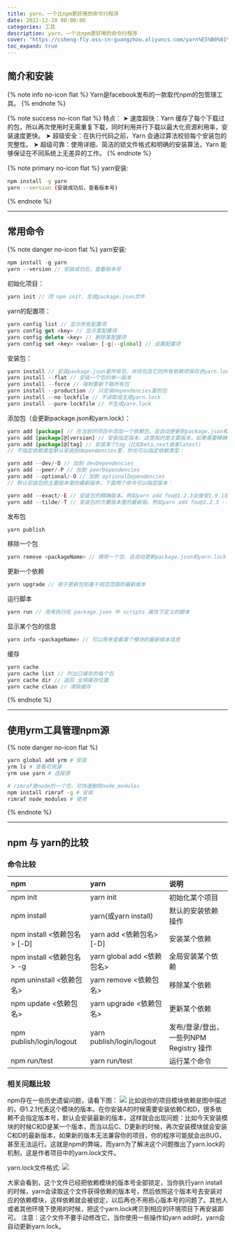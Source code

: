 ```yaml
---
title: yarn，一个比npm更好用的命令行程序
date: 2022-12-10 00:00:00
categories: 工具
description: yarn，一个比npm更好用的命令行程序
cover: "https://csheng-fly.oss-cn-guangzhou.aliyuncs.com/yarn%E5%B0%81%E9%9D%A2.png"
toc_expand: true
---
```

## 简介和安装
{% note info no-icon flat %}
Yarn是facebook发布的一款取代npm的包管理工具。
{% endnote %}

{% note success no-icon flat %}
特点：
➤ 速度超快：Yarn 缓存了每个下载过的包，所以再次使用时无需重复下载，同时利用并行下载以最大化资源利用率，安装速度更快。
➤ 超级安全：在执行代码之前，Yarn 会通过算法校验每个安装包的完整性。
➤ 超级可靠：使用详细、简洁的锁文件格式和明确的安装算法，Yarn 能够保证在不同系统上无差异的工作。
{% endnote %}

{% note primary no-icon flat %}
yarn安装:
```bash
npm install -g yarn
yarn --version (安装成功后，查看版本号)
```
{% endnote %}

---

## 常用命令
{% note danger no-icon flat %}
yarn安装:
```js
npm install -g yarn
yarn --version // 安装成功后，查看版本号
```
初始化项目：
```js
yarn init // 同 npm init，生成package.json文件
```
yarn的配置项：
```js
yarn config list // 显示所有配置项
yarn config get <key> // 显示某配置项
yarn config delete <key> // 删除某配置项
yarn config set <key> <value> [-g|--global] // 设置配置项
```
安装包：
```js
yarn install // 安装package.json里所有包，并将包及它的所有依赖项保存进yarn.lock
yarn install --flat // 安装一个包的单一版本
yarn install --force // 强制重新下载所有包
yarn install --production // 只安装dependencies里的包
yarn install --no-lockfile // 不读取或生成yarn.lock
yarn install --pure-lockfile // 不生成yarn.lock
```
添加包（会更新package.json和yarn.lock）：
```js
yarn add [package] // 在当前的项目中添加一个依赖包，会自动更新到package.json和yarn.lock文件中
yarn add [package]@[version] // 安装指定版本，这里指的是主要版本，如果需要精确到小版本，使用-E参数
yarn add [package]@[tag] // 安装某个tag（比如beta,next或者latest）
// 不指定依赖类型默认安装到dependencies里，你也可以指定依赖类型：

yarn add --dev/-D // 加到 devDependencies
yarn add --peer/-P // 加到 peerDependencies
yarn add --optional/-O // 加到 optionalDependencies
// 默认安装包的主要版本里的最新版本，下面两个命令可以指定版本：

yarn add --exact/-E // 安装包的精确版本。例如yarn add foo@1.2.3会接受1.9.1版，但是yarn add foo@1.2.3 --exact只会接受1.2.3版
yarn add --tilde/-T // 安装包的次要版本里的最新版。例如yarn add foo@1.2.3 --tilde会接受1.2.9，但不接受1.3.0
```
发布包
```js
yarn publish
```
移除一个包
```js
yarn remove <packageName> // 移除一个包，会自动更新package.json和yarn.lock
```
更新一个依赖
```js
yarn upgrade // 用于更新包到基于规范范围的最新版本
```
运行脚本
```js
yarn run // 用来执行在 package.json 中 scripts 属性下定义的脚本
```
显示某个包的信息
```js
yarn info <packageName> // 可以用来查看某个模块的最新版本信息
```
缓存
```js
yarn cache
yarn cache list // 列出已缓存的每个包 
yarn cache dir // 返回 全局缓存位置 
yarn cache clean // 清除缓存
```
{% endnote %}

--- 

## 使用yrm工具管理npm源
{% note danger no-icon flat %}
```bash
yarn global add yrm # 安装
yrm ls # 查看可用源
yrm use yarn # 选择源

# rimraf是node的一个包，可快速删除node_modules
npm install rimraf -g # 安装
rimraf node_modules # 使用
```
{% endnote %}

--- 

## npm 与 yarn的比较
### 命令比较
| npm | yarn     | 说明 |
| :-------- | :------- | :--- |
| npm init  | yarn init | 初始化某个项目   |
| npm install | yarn(或yarn install) | 默认的安装依赖操作   |
| npm install <依赖包名> [-D]    | yarn add <依赖包名> [-D]  | 安装某个依赖 |
| npm install <依赖包名> -g  | yarn global add <依赖包名>   | 全局安装某个依赖 |
| npm uninstall <依赖包名>    | yarn remove <依赖包名>  | 移除某个依赖 |
| npm update <依赖包名>    | yarn upgrade <依赖包名>  | 更新某个依赖 |
| npm publish/login/logout    | yarn publish/login/logout  | 发布/登录/登出，一些列NPM Registry 操作 |
| npm run/test    | yarn run/test  | 运行某个命令 |

### 相关问题比较
npm存在一些历史遗留问题，请看下图：
![](https://csheng-fly.oss-cn-guangzhou.aliyuncs.com/npm%E5%AD%98%E5%9C%A8%E4%B8%80%E4%BA%9B%E5%8E%86%E5%8F%B2%E9%81%97%E7%95%99%E9%97%AE%E9%A2%98.png)
比如说你的项目模块依赖是图中描述的，@1.2.1代表这个模块的版本。在你安装A的时候需要安装依赖C和D，很多依赖不会指定版本号，默认会安装最新的版本，这样就会出现问题：比如今天安装模块的时候C和D是某一个版本，而当以后C、D更新的时候，再次安装模块就会安装C和D的最新版本，如果新的版本无法兼容你的项目，你的程序可能就会出BUG，甚至无法运行。这就是npm的弊端，而yarn为了解决这个问题推出了yarn.lock的机制，这是作者项目中的yarn.lock文件。

yarn.lock文件格式:
![](https://csheng-fly.oss-cn-guangzhou.aliyuncs.com/yarn.lock%E6%96%87%E4%BB%B6%E6%A0%BC%E5%BC%8F.png)

大家会看到，这个文件已经把依赖模块的版本号全部锁定，当你执行yarn install的时候，yarn会读取这个文件获得依赖的版本号，然后依照这个版本号去安装对应的依赖模块，这样依赖就会被锁定，以后再也不用担心版本号的问题了。其他人或者其他环境下使用的时候，把这个yarn.lock拷贝到相应的环境项目下再安装即可。
注意：这个文件不要手动修改它，当你使用一些操作如yarn add时，yarn会自动更新yarn.lock。